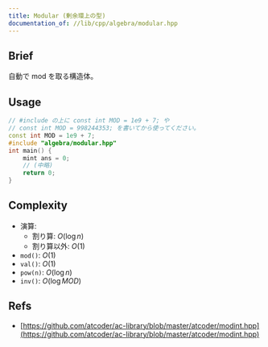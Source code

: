 ```yaml
---
title: Modular (剰余環上の型)
documentation_of: //lib/cpp/algebra/modular.hpp
---
```

## Brief
自動で mod を取る構造体。

## Usage
```cpp
// #include の上に const int MOD = 1e9 + 7; や
// const int MOD = 998244353; を書いてから使ってください。
const int MOD = 1e9 + 7;
#include "algebra/modular.hpp"
int main() {
    mint ans = 0;
    // (中略)
    return 0;
}
```

## Complexity
* 演算:
  - 割り算: $O(\log n)$
  - 割り算以外: $O(1)$
* `mod()`: $O(1)$
* `val()`: $O(1)$
* `pow(n)`: $O(\log n)$
* `inv()`: $O(\log MOD)$

## Refs
* [https://github.com/atcoder/ac-library/blob/master/atcoder/modint.hpp](https://github.com/atcoder/ac-library/blob/master/atcoder/modint.hpp)
